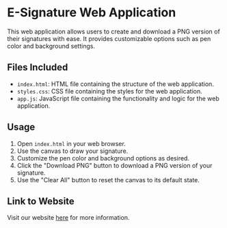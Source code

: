 # E-Signature Web Application

This web application allows users to create and download a PNG version of their signatures with ease. It provides customizable options such as pen color and background settings.

## Files Included

- `index.html`: HTML file containing the structure of the web application.
- `styles.css`: CSS file containing the styles for the web application.
- `app.js`: JavaScript file containing the functionality and logic for the web application.

## Usage

1. Open `index.html` in your web browser.
2. Use the canvas to draw your signature.
3. Customize the pen color and background options as desired.
4. Click the "Download PNG" button to download a PNG version of your signature.
5. Use the "Clear All" button to reset the canvas to its default state.

## Link to Website

Visit our website [here]([https://www.example.com](https://esign-one.vercel.app)https://esign-one.vercel.app) for more information.
